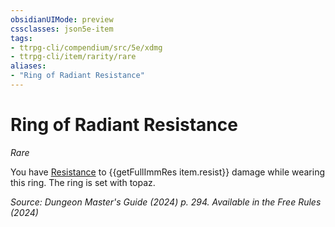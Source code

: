```yaml
---
obsidianUIMode: preview
cssclasses: json5e-item
tags:
- ttrpg-cli/compendium/src/5e/xdmg
- ttrpg-cli/item/rarity/rare
aliases: 
- "Ring of Radiant Resistance"
---
```

# Ring of Radiant Resistance
*Rare*  



You have [Resistance](Mechanics/rules/variant-rules/resistance-xphb.md) to {{getFullImmRes item.resist}} damage while wearing this ring. The ring is set with topaz.

*Source: Dungeon Master's Guide (2024) p. 294. Available in the Free Rules (2024)*